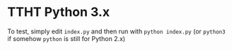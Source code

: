 # TTHT Python 3.x

To test, simply edit `index.py` and then run with `python index.py` (or `python3` if somehow `python` is still for Python 2.x)